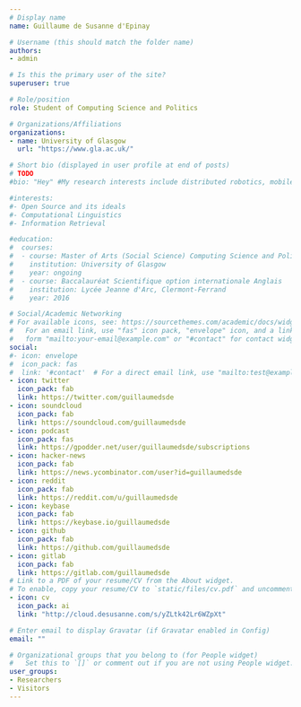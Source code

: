 ```yaml
---
# Display name
name: Guillaume de Susanne d'Epinay

# Username (this should match the folder name)
authors:
- admin

# Is this the primary user of the site?
superuser: true

# Role/position
role: Student of Computing Science and Politics

# Organizations/Affiliations
organizations:
- name: University of Glasgow
  url: "https://www.gla.ac.uk/"

# Short bio (displayed in user profile at end of posts)
# TODO
#bio: "Hey" #My research interests include distributed robotics, mobile computing and programmable matter.

#interests:
#- Open Source and its ideals
#- Computational Linguistics
#- Information Retrieval

#education:
#  courses:
#  - course: Master of Arts (Social Science) Computing Science and Politics (Honours)
#    institution: University of Glasgow
#    year: ongoing
#  - course: Baccalauréat Scientifique option internationale Anglais
#    institution: Lycée Jeanne d'Arc, Clermont-Ferrand
#    year: 2016

# Social/Academic Networking
# For available icons, see: https://sourcethemes.com/academic/docs/widgets/#icons
#   For an email link, use "fas" icon pack, "envelope" icon, and a link in the
#   form "mailto:your-email@example.com" or "#contact" for contact widget.
social:
#- icon: envelope
#  icon_pack: fas
#  link: '#contact'  # For a direct email link, use "mailto:test@example.org".
- icon: twitter
  icon_pack: fab
  link: https://twitter.com/guillaumedsde
- icon: soundcloud
  icon_pack: fab
  link: https://soundcloud.com/guillaumedsde
- icon: podcast
  icon_pack: fas
  link: https://gpodder.net/user/guillaumedsde/subscriptions
- icon: hacker-news
  icon_pack: fab
  link: https://news.ycombinator.com/user?id=guillaumedsde
- icon: reddit
  icon_pack: fab
  link: https://reddit.com/u/guillaumedsde
- icon: keybase
  icon_pack: fab
  link: https://keybase.io/guillaumedsde
- icon: github
  icon_pack: fab
  link: https://github.com/guillaumedsde
- icon: gitlab
  icon_pack: fab
  link: https://gitlab.com/guillaumedsde
# Link to a PDF of your resume/CV from the About widget.
# To enable, copy your resume/CV to `static/files/cv.pdf` and uncomment the lines below.
- icon: cv
  icon_pack: ai
  link: "http://cloud.desusanne.com/s/yZLtk42Lr6WZpXt"

# Enter email to display Gravatar (if Gravatar enabled in Config)
email: ""

# Organizational groups that you belong to (for People widget)
#   Set this to `[]` or comment out if you are not using People widget.
user_groups:
- Researchers
- Visitors
---
```

